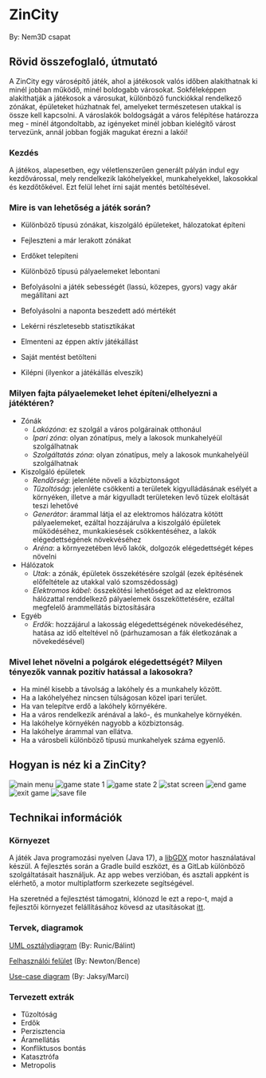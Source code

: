 # ZinCity
By: Nem3D csapat

## Rövid összefoglaló, útmutató

A ZinCity egy városépítő játék, ahol a játékosok valós időben alakíthatnak ki minél jobban működő, minél boldogabb városokat. Sokféleképpen alakíthatják a játékosok a városukat, különböző funckiókkal rendelkező zónákat, épületeket húzhatnak fel, amelyeket természetesen utakkal is össze kell kapcsolni. A városlakók boldogságát a város felépítése határozza meg - minél átgondoltabb, az igényeket minél jobban kielégítő várost tervezünk, annál jobban fogják magukat érezni a lakói!

### Kezdés

A játékos, alapesetben, egy véletlenszerűen generált pályán indul egy kezdővárossal, mely rendelkezik lakóhelyekkel, munkahelyekkel, lakosokkal és kezdőtőkével. Ezt felül lehet írni saját mentés betöltésével.

### Mire is van lehetőség a játék során? 
- Különböző típusú zónákat, kiszolgáló épületeket, hálozatokat építeni

- Fejleszteni a már lerakott zónákat

- Erdőket telepíteni

- Különböző típusú pályaelemeket lebontani 

- Befolyásolni a játék sebességét (lassú, közepes, gyors) vagy akár megállítani azt

- Befolyásolni a naponta beszedett adó mértékét

- Lekérni részletesebb statisztikákat

- Elmenteni az éppen aktív játékállást

- Saját mentést betölteni

- Kilépni (ilyenkor a játékállás elveszik)

### Milyen fajta pályaelemeket lehet építeni/elhelyezni a játéktéren?
- Zónák
  - _Lakózóna_: ez szolgál a város polgárainak otthonául
  - _Ipari zóna_: olyan zónatípus, mely a lakosok munkahelyéül szolgálhatnak
  - _Szolgáltatás zóna_: olyan zónatípus, mely a lakosok munkahelyéül szolgálhatnak
- Kiszolgáló épületek
  - _Rendőrség_: jelenléte növeli a közbiztonságot
  - _Tűzoltóság_: jelenléte csökkenti a területek kigyulládásának esélyét a környéken, illetve a már kigyulladt területeken levő tüzek eloltását teszi lehetővé
  - _Generátor_: árammal látja el az elektromos hálózatra kötött pályaelemeket, ezáltal hozzájárulva a kiszolgáló épületek működéséhez, munkakiesések csökkentéséhez, a lakók elégedettségének növekvéséhez
  - _Aréna_: a környezetében lévő lakók, dolgozók elégedettségét képes növelni
- Hálózatok
  - _Utak_: a zónák, épületek összekétésére szolgál (ezek építésének előfeltétele az utakkal való szomszédosság)
  - _Elektromos kábel_: összekötési lehetőséget ad az elektromos hálózattal renddelkező pályaelemek összeköttetésére, ezáltal megfelelő árammellátás biztosítására
- Egyéb
  - _Erdők_: hozzájárul a lakosság elégedettségének növekedéséhez, hatása az idő elteltével nő (párhuzamosan a fák életkozának a növekedésével)

### Mivel lehet növelni a polgárok elégedettségét? Milyen tényezők vannak pozitív hatással a lakosokra?
- Ha minél kisebb a távolság a lakóhely és a munkahely között.
- Ha a lakóhelyéhez nincsen túlságosan közel ipari terület.
- Ha van telepítve erdő a lakóhely környékére.
- Ha a város rendelkezik arénával a lakó-, és munkahelye környékén.
- Ha lakóhelye környékén nagyobb a közbiztonság.
- Ha lakóhelye árammal van ellátva.
- Ha a városbeli különböző típusú munkahelyek száma egyenlő.

## Hogyan is néz ki a ZinCity?

![main menu](https://szofttech.inf.elte.hu/szofttech-c-2023/group-14/nem3d/-/tree/master/assets/UserGuide/mainmenu.png)
![game state 1](https://szofttech.inf.elte.hu/szofttech-c-2023/group-14/nem3d/-/blob/master/assets/UserGuide/gamestate1.png)
![game state 2](https://szofttech.inf.elte.hu/szofttech-c-2023/group-14/nem3d/-/blob/master/assets/UserGuide/gamestate2.png)
![stat screen](https://szofttech.inf.elte.hu/szofttech-c-2023/group-14/nem3d/-/blob/master/assets/UserGuide/statscreen.png)
![end game](https://szofttech.inf.elte.hu/szofttech-c-2023/group-14/nem3d/-/blob/master/assets/UserGuide/endgame.png)
![exit game](https://szofttech.inf.elte.hu/szofttech-c-2023/group-14/nem3d/-/blob/master/assets/UserGuide/exitgame.png)
![save file](https://szofttech.inf.elte.hu/szofttech-c-2023/group-14/nem3d/-/blob/master/assets/UserGuide/savefile.png)


## Technikai információk
### Környezet
A játék Java programozási nyelven (Java 17), a [libGDX](https://libgdx.com/) motor használatával készül.
A fejlesztés során a Gradle build eszközt, és a GitLab különböző szolgáltatásait használjuk.
Az app webes verzióban, és asztali appként is elérhető, a motor multiplatform szerkezete segítségével.

Ha szeretnéd a fejlesztést támogatni, klónozd le ezt a repo-t, majd a fejlesztői környezet felállításához kövesd az utasításokat [itt](https://libgdx.com/wiki/start/setup).

### Tervek, diagramok

[UML osztálydiagram](https://www.figma.com/file/IzeYh4hv1yDRLSzyBCrBry/ZinCity-UML%2C-architecture?t=QNw82ZFgkOh9Pjjh-0) (By: Runic/Bálint)

[Felhasználói felület](https://www.figma.com/file/nNoj0ElzoN8P9CoAiExZzn/ZimCity-UI%2C-design?node-id=0%3A1&t=QNw82ZFgkOh9Pjjh-1) (By: Newton/Bence)

[Use-case diagram](https://www.figma.com/file/13BSPQLJSfDT80iGUyzOdE/ZinCity-use-cases?t=QNw82ZFgkOh9Pjjh-0) (By: Jaksy/Marci)

### Tervezett extrák

* Tűzoltóság
* Erdők
* Perzisztencia
* Áramellátás
* Konfliktusos bontás
* Katasztrófa
* Metropolis
